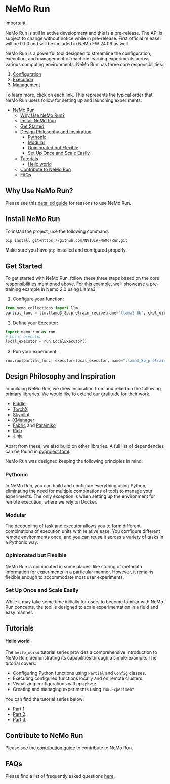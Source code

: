 # NeMo Run

> [!IMPORTANT]
> NeMo Run is still in active development and this is a pre-release. The API is subject to change without notice while in pre-release. First official release will be 0.1.0 and will be included in NeMo FW 24.09 as well.

NeMo Run is a powerful tool designed to streamline the configuration, execution, and management of machine learning experiments across various computing environments. NeMo Run has three core responsibilities:

1. [Configuration](./docs/guides/configuration.md)
2. [Execution](./docs/guides/execution.md)
3. [Management](./docs/guides/management.md)

To learn more, click on each link. This represents the typical order that NeMo Run users follow for setting up and launching experiments.

- [NeMo Run](#nemo-run)
  - [Why Use NeMo Run?](#why-use-nemo-run)
  - [Install NeMo Run](#install-nemo-run)
  - [Get Started](#get-started)
  - [Design Philosophy and Inspiration](#design-philosophy-and-inspiration)
    - [Pythonic](#pythonic)
    - [Modular](#modular)
    - [Opinionated but Flexible](#opinionated-but-flexible)
    - [Set Up Once and Scale Easily](#set-up-once-and-scale-easily)
  - [Tutorials](#tutorials)
      - [Hello world](#hello-world)
  - [Contribute to NeMo Run](#contribute-to-nemo-run)
  - [FAQs](#faqs)


## Why Use NeMo Run?
Please see this [detailed guide](./docs/guides/why-use-nemo-run.md) for reasons to use NeMo Run.

## Install NeMo Run
To install the project, use the following command:

```bash
pip install git+https://github.com/NVIDIA-NeMo/Run.git
```

Make sure you have `pip` installed and configured properly.

## Get Started
To get started with NeMo Run, follow these three steps based on the core responsibilities mentioned above. For this example, we’ll showcase a pre-training example in Nemo 2.0 using Llama3.

1. Configure your function:
```python
from nemo.collections import llm
partial_func = llm.llama3_8b.pretrain_recipe(name="llama3-8b", ckpt_dir="/path/to/store/checkpoints", num_nodes=1, num_gpus_per_node=8)
```

2. Define your Executor:
```python
import nemo_run as run
# Local executor
local_executor = run.LocalExecutor()
```

3. Run your experiment:
```python
run.run(partial_func, executor=local_executor, name="llama3_8b_pretraining")
```

## Design Philosophy and Inspiration
In building NeMo Run, we drew inspiration from and relied on the following primary libraries. We would like to extend our gratitude for their work.

- [Fiddle](https://github.com/google/fiddle)
- [TorchX](https://github.com/pytorch/torchx/)
- [Skypilot](https://github.com/skypilot-org/skypilot/)
- [XManager](https://github.com/google-deepmind/xmanager/tree/main)
- [Fabric](https://github.com/fabric/fabric) and [Paramiko](https://github.com/paramiko/paramiko)
- [Rich](https://github.com/Textualize/rich)
- [Jinja](https://github.com/pallets/jinja/)

Apart from these, we also build on other libraries. A full list of dependencies can be found in [pyproject.toml](pyproject.toml).

NeMo Run was designed keeping the following principles in mind:

### Pythonic
In NeMo Run, you can build and configure everything using Python, eliminating the need for multiple combinations of tools to manage your experiments. The only exception is when setting up the environment for remote execution, where we rely on Docker.

### Modular
The decoupling of task and executor allows you to form different combinations of execution units with relative ease. You configure different remote environments once, and you can reuse it across a variety of tasks in a Pythonic way.

### Opinionated but Flexible
NeMo Run is opinionated in some places, like storing of metadata information for experiments in a particular manner. However, it remains flexible enough to accommodate most user experiments.

### Set Up Once and Scale Easily
While it may take some time initially for users to become familiar with NeMo Run concepts, the tool is designed to scale experimentation in a fluid and easy manner.

## Tutorials

#### Hello world

The `hello_world` tutorial series provides a comprehensive introduction to NeMo Run, demonstrating its capabilities through a simple example. The tutorial covers:

- Configuring Python functions using `Partial` and `Config` classes.
- Executing configured functions locally and on remote clusters.
- Visualizing configurations with `graphviz`.
- Creating and managing experiments using `run.Experiment`.

You can find the tutorial series below:
- [Part 1](examples/hello-world/hello_world.ipynb).
- [Part 2](examples/hello-world/hello_experiments.ipynb).
- [Part 3](examples/hello-world/hello_scripts.py).

## Contribute to NeMo Run
Please see the [contribution guide](./CONTRIBUTING.md) to contribute to NeMo Run.

## FAQs
Please find a list of frequently asked questions [here](./docs/faqs.md).
